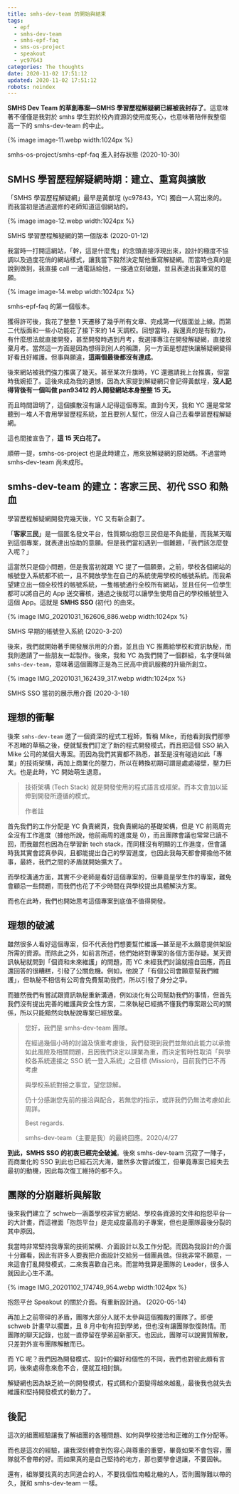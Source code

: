 ```yaml
---
title: smhs-dev-team 的開始與結束
tags:
  - epf
  - smhs-dev-team
  - smhs-epf-faq
  - sms-os-project
  - speakout
  - yc97643
categories: The thoughts
date: 2020-11-02 17:51:12
updated: 2020-11-02 17:51:12
robots: noindex
---
```


**SMHS Dev Team 的草創專案—SMHS 學習歷程解疑網已經被我封存了**。這意味著不僅僅是我對於 smhs 學生對於校內資源的使用度死心，也意味著陪伴我整個高一下的 smhs-dev-team 的中止。

{% image image-11.webp width:1024px %}

smhs-os-project/smhs-epf-faq 進入封存狀態 (2020-10-30)

<!-- more -->

## SMHS 學習歷程解疑網時期：建立、重寫與擴散

「SMHS 學習歷程解疑網」最早是黃猷埕 (yc97843，YC) 獨自一人寫出來的。而我當初是透過選修的老師知道這個網站的。

{% image image-12.webp width:1024px %}

SMHS 學習歷程解疑網的第一個版本 (2020-01-12)

我當時一打開這網站，「幹，這是什麼鬼」的念頭直接浮現出來，設計的極度不協調以及過度花俏的網站樣式，讓我當下毅然決定幫他重寫解疑網。而當時也真的是說到做到，我直接 call 一通電話給他，一接通立刻破題，並且表達出我重寫的意願。

{% image image-14.webp width:1024px %}

smhs-epf-faq 的第一個版本。

獲得許可後，我花了整整 1 天遷移了幾乎所有文章、完成第一代版面並上線。而第二代版面和一些小功能花了接下來約 14 天調校。回想當時，我還真的是有毅力，有什麼想法就直接開發，甚至開發時遇到月考，我選擇專注在開發解疑網，直接放棄月考。當然這一方面是因為想得到別人的稱讚，另一方面是想趕快讓解疑網變得好看且好維護。但事與願違，**這兩個最後都沒有達成**。

後來網站被我們強力推廣了幾天。甚至某次升旗時，YC 還邀請我上台推廣，但當時我婉拒了。這後來成為我的遺憾，因為大家提到解疑網只會記得黃猷埕，**沒人記得背後有一個叫做 pan93412 的人開發網站本身整整 15 天。**

而且時間證明了，這個擴散沒有讓人記得這個專案。直到今天，我和 YC 還是常常聽到一堆人不會用學習歷程系統，並且要別人幫忙，但沒人自己去看學習歷程解疑網。

這也間接宣告了，**這 15 天白花了。**

順帶一提，smhs-os-project 也是此時建立，用來放解疑網的原始碼。不過當時 smhs-dev-team 尚未成形。

## smhs-dev-team 的建立：客家三民、初代 SSO 和熱血

學習歷程解疑網開發完幾天後，YC 又有新企劃了。

「**客家三民**」是一個匿名發文平台，性質類似抱怨三民但是不負能量，而我某天瞄到這個專案，就表達出協助的意願。但是我們當初遇到一個難題，「我們該怎麼登入呢？」

這當然只是個小問題，但是我當初就跟 YC 提了一個願景。之前，學校各個網站的帳號登入系統都不統一，且不開放學生在自己的系統使用學校的帳號系統。而我希望建立出一個全校性的帳號系統，一隻帳號通行全校所有網站，並且任何一位學生都可以將自己的 App 送交審核，通過之後就可以讓學生使用自己的學校帳號登入這個 App。這就是 **SMHS SSO** (初代) 的由來。

{% image IMG_20201031_162606_886.webp width:1024px %}

SMHS 早期的帳號登入系統 (2020-3-20)

後來，我們就開始著手開發展示用的介面，並且由 YC 推薦給學校和資訊執秘，而我則邀請了一些朋友一起製作。後來，我和 YC 為我們開了一個群組，名字便叫做 `smhs-dev-team`，意味著這個團隊正是為三民高中資訊服務的升級所創立。

{% image IMG_20201031_162439_317.webp width:1024px %}

SMHS SSO 當初的展示用介面 (2020-3-18)

## 理想的衝擊

後來 `smhs-dev-team` 邀了一個資深的程式工程師，暫稱 Mike，而他看到我們那慘不忍睹的草稿之後，便就幫我們訂定了新的程式開發模式，而且把這個 SSO 納入 Mike 公司的某個大專案。而因為我們其實都不熟悉，甚至是沒有碰過如此「專業」的技術架構，再加上商業化的壓力，所以在轉換初期可謂是處處碰壁，壓力巨大。也是此時，YC 開始萌生退意。

> 技術架構 (Tech Stack) 就是開發使用的程式語言或框架。而本文會加以延伸到開發所遵循的模式。
>
> 作者註

首先我們的工作分配是 YC 負責網頁，我負責網站的基礎架構，但是 YC 前兩周完全沒有工作進度（據他所說，他前兩周的進度是 0），而且團隊會議也常常已讀不回，而我雖然也因為在學習新 tech stack，而同樣沒有明顯的工作進度，但會議時我其實會認真參與，且都能提出自己的學習進度，也因此我每天都會揶揄他不做事，最終，我們之間的矛盾就開始擴大了。

而學校溝通方面，其實不少老師是看好這個專案的，但畢竟是學生作的專案，難免會顧忌一些問題，而我們也花了不少時間在與學校提出具體解決方案。

而也在此時，我們也開始思考這個專案到底值不值得開發。

## 理想的破滅

雖然很多人看好這個專案，但不代表他們想要幫忙維護—甚至是不太願意提供架設所需的資源。而除此之外，如前言所述，他們始終對專案的各個方面存疑。某天資訊執秘就問到「個資和未來維護」的問題，而 YC 未經我們討論就擅自回應，而且還回答的很糟糕，引發了公關危機。例如，他說了「有個公司會願意幫我們維護」，但執秘不相信有公司會免費幫助我們，所以引發了身分之爭。

而雖然我們有嘗試跟資訊執秘重新溝通，例如淡化有公司幫助我們的事情，但首先我們沒有提出完善的維護與安全性方案，二來執秘已經搞不懂我們專案跟公司的關係，所以只能黯然向執秘說專案已經放棄。

> 您好，我們是 smhs-dev-team 團隊。
>
> 在經過幾個小時的討論及慎重考慮後，我們發現到我們並無如此能力以承擔如此風險及相關問題，且因我們決定以課業為重，而決定暫時性取消「與學校各系統連接之 SSO 統一登入系統」之目標 (Mission)，目前我們已不再考慮
>
> 與學校系統對接之事宜，望您諒解。
>
> 仍十分感謝您先前的接洽與配合，若無您的指示，或許我們仍無法考慮如此周詳。
>
> Best regards.
>
> smhs-dev-team（主要是我）的最終回應。2020/4/27

**到此，SMHS SSO 的初衷已經完全破滅**。後來 smhs-dev-team 沉寂了一陣子，而商業化的 SSO 到此也已經石沉大海，雖然多次嘗試復工，但畢竟專案已經失去最初的動機，因此每次復工維持的都不久。

## 團隊的分崩離析與解散

後來我們建立了 schweb—涵蓋學校非官方網站、學校各資源的文件和抱怨平台—的大計畫，而這裡面「抱怨平台」是完成度最高的子專案，但也是團隊最後分裂的其中原因。

我當時非常堅持我專案的技術架構、介面設計以及工作分配。而因為我設計的介面十分難看，因此有許多人要我把介面設計交給另一個團員做。但我非常不願意，一來這會打亂開發模式，二來我喜歡自己來。而當時我算是團隊的 Leader，很多人就因此心生不滿。

{% image IMG_20201102_174749_954.webp width:1024px %}

抱怨平台 Speakout 的關於介面。有重新設計過。 (2020-05-14)

再加上之前零碎的矛盾，團隊大部分人就不太參與這個獨裁的團隊了。即便 schweb 計畫早以擱置，且 8 月中旬有招到學弟，但也沒有讓團隊恢復熱情。而團隊的聊天記錄，也就一直停留在學弟迎新那天。也因此，團隊可以說實質解散，只差對外宣布團隊解散而已。

而 YC 呢？我們因為開發模式、設計的偏好和個性的不同，我們也對彼此頗有言詞，後來處得愈來愈不合，便就互相封鎖。

解疑網也因為缺乏統一的開發模式，程式碼和介面變得越來越亂，最後我也就失去維護和堅持開發模式的動力了。

## 後記

這次的組團經驗讓我了解組團的各種問題、如何與學校接洽和正確的工作分配等。

而也是這次的經驗，讓我深刻體會到包容心與尊重的重要，畢竟如果不會包容，團隊就不會帶的好。而如果真的是自己堅持的地方，那也要學會退讓，不要固執。

還有，組隊要找真的志同道合的人，不要找個性南轅北轍的人，否則團隊難以帶的久，就和 smhs-dev-team 一樣。
